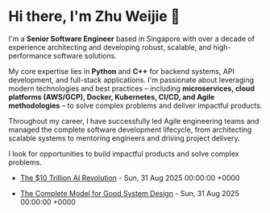 # Hi there, I'm Zhu Weijie 👋

I'm a **Senior Software Engineer** based in Singapore with over a decade of experience architecting and developing robust, scalable, and high-performance software solutions. 

My core expertise lies in **Python** and **C++** for backend systems, API development, and full-stack applications. I'm passionate about leveraging modern technologies and best practices – including **microservices, cloud platforms (AWS/GCP), Docker, Kubernetes, CI/CD, and Agile methodologies** – to solve complex problems and deliver impactful products.

Throughout my career, I have successfully led Agile engineering teams and managed the complete software development lifecycle, from architecting scalable systems to mentoring engineers and driving project delivery.

I look for opportunities to build impactful products and solve complex problems.

<!-- blog starts -->
* [The $10 Trillion AI Revolution](https://zhu-weijie.github.io/posts/2025-08-31-the-ten-trillion-dollars-ai-revolution/) - Sun, 31 Aug 2025 00:00:00 +0000

* [The Complete Model for Good System Design](https://zhu-weijie.github.io/posts/2025-08-31-the-complete-model-for-good-system-design/) - Sun, 31 Aug 2025 00:00:00 +0000
<!-- blog ends -->

<!-- recent_projects starts -->
<!-- recent_projects ends -->
